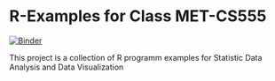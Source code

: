 # R-Examples for Class MET-CS555

[![Binder](https://mybinder.org/badge_logo.svg)](https://mybinder.org/v2/gh/kiat/R-examples/master)

This project is a collection of R programm examples for Statistic Data Analysis and Data Visualization
